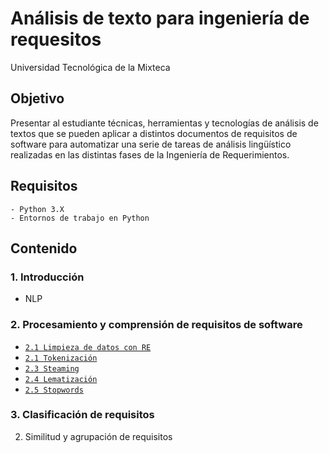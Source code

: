 # Análisis de texto para ingeniería de requesitos

Universidad Tecnológica de la Mixteca

## Objetivo

Presentar al estudiante técnicas, herramientas y tecnologías de análisis de textos que se pueden aplicar a distintos documentos de requisitos de software para automatizar una serie de tareas de análisis lingüístico realizadas en las distintas fases de la Ingeniería de Requerimientos.

## Requisitos

    - Python 3.X
    - Entornos de trabajo en Python

## Contenido

### 1. Introducción

- NLP
  
### 2. Procesamiento y comprensión de requisitos de software

- [`2.1 Limpieza de datos con RE`](./02-processing_understanding/01-data_cleaning/README.md)
- [`2.1 Tokenización`](./02-processing_understanding/02-tokenization/README.md)
- [`2.3 Steaming`](./02-processing_understanding/03_stemming/README.md)
- [`2.4 Lematización`](./02-processing_understanding/04-lemmatization/README.md)
- [`2.5 Stopwords`](./02-processing_understanding/05-stopwords/README.md)

### 3. Clasificación de requisitos
2. Similitud y agrupación de requisitos